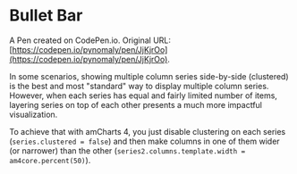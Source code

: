 # Bullet Bar

A Pen created on CodePen.io. Original URL: [https://codepen.io/pynomaly/pen/JjKjrOo](https://codepen.io/pynomaly/pen/JjKjrOo).

In some scenarios, showing multiple column series side-by-side (clustered) is the best and most "standard" way to display multiple column series. However, when each series has equal and fairly limited number of items, layering series on top of each other presents a much more impactful visualization.

To achieve that with amCharts 4, you just disable clustering on each series (<code>series.clustered = false</code>) and then make columns in one of them wider (or narrower) than the other (<code>series2.columns.template.width = am4core.percent(50)</code>).
